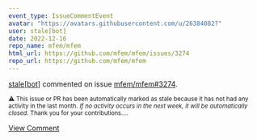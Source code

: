 ```yaml
---
event_type: IssueCommentEvent
avatar: "https://avatars.githubusercontent.com/u/26384082?"
user: stale[bot]
date: 2022-12-16
repo_name: mfem/mfem
html_url: https://github.com/mfem/mfem/issues/3274
repo_url: https://github.com/mfem/mfem
---
```


<a href='https://github.com/stale[bot]' target='_blank'>stale[bot]</a> commented on issue <a href='https://github.com/mfem/mfem/issues/3274' target='_blank'>mfem/mfem#3274</a>.

<small>:warning: This issue or PR has been automatically marked as stale because it has not had any activity in the last month. *If no activity occurs in the next week, it will be automatically closed.* Thank you for your contributions....</small>

<a href='https://github.com/mfem/mfem/issues/3274' target='_blank'>View Comment</a>